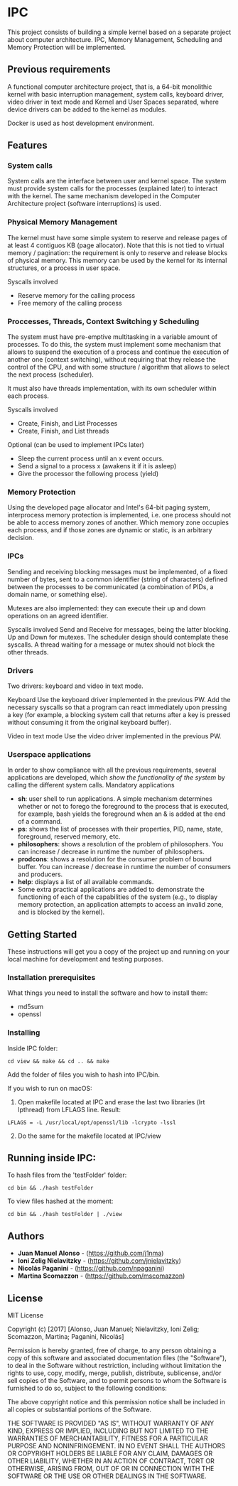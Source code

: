 # IPC 

This project consists of building a simple kernel based on a separate project about computer architecture. IPC,   Memory Management, Scheduling and Memory Protection will be implemented.

## Previous requirements

A functional computer architecture project, that is, a 64-bit monolithic kernel with basic interruption management, system calls, keyboard driver, video driver in text mode and Kernel and User Spaces separated, where device drivers can be added to the kernel as modules.

Docker is used as host development environment.

## Features

### System calls

System calls are the interface between user and kernel space. The system must provide system calls for the processes (explained later) to interact with the kernel. The same mechanism developed in the Computer Architecture project (software interruptions) is used.

### Physical Memory Management

The kernel must have some simple system to reserve and release pages of at least 4 contiguos KB (page allocator). Note that this is not tied to virtual memory / pagination: the requirement is only to reserve and release blocks of physical memory. This memory can be used by the kernel for its internal structures, or a process in user space.

Syscalls involved
- Reserve memory for the calling process
- Free memory of the calling process

### Proccesses, Threads, Context Switching y Scheduling

The system must have pre-emptive multitasking in a variable amount of processes. To do this, the system must implement some mechanism that allows to suspend the execution of a process and continue the execution of another one (context switching), without requiring that they release the control of the CPU, and with some structure / algorithm that allows to select the next process (scheduler).

It must also have threads implementation, with its own scheduler within each process.

Syscalls involved
- Create, Finish, and List Processes
- Create, Finish, and List threads

Optional (can be used to implement IPCs later)
- Sleep the current process until an x event occurs.
- Send a signal to a process x (awakens it if it is asleep)
- Give the processor the following process (yield)

### Memory Protection

Using the developed page allocator and Intel's 64-bit paging system, interprocess memory protection is implemented, i.e. one process should not be able to access memory zones of another. Which memory zone occupies each process, and if those zones are dynamic or static, is an arbitrary decision.

### IPCs

Sending and receiving blocking messages must be implemented, of a fixed number of bytes, sent to a common identifier (string of characters) defined between the processes to be communicated (a combination of PIDs, a domain name, or something else).

Mutexes are also implemented: they can execute their up and down operations on an agreed identifier.

Syscalls involved
Send and Receive for messages, being the latter blocking. Up and Down for mutexes. The scheduler design should contemplate these syscalls. A thread waiting for a message or mutex should not block the other threads.

### Drivers

Two drivers: keyboard and video in text mode.

Keyboard
Use the keyboard driver implemented in the previous PW. Add the necessary syscalls so that a program can react immediately upon pressing a key (for example, a blocking system call that returns after a key is pressed without consuming it from the original keyboard buffer).

Video in text mode
Use the video driver implemented in the previous PW.

### Userspace applications

In order to show compliance with all the previous requirements, several applications are developed, which *show the functionality of the system* by calling the different system calls.
Mandatory applications
- **sh**: user shell to run applications. A simple mechanism determines whether or not to forego the foreground to the process that is executed, for example, bash yields the foreground when an & is added at the end of a command.
- **ps**: shows the list of processes with their properties, PID, name, state, foreground, reserved memory, etc.
- **philosophers**: shows a resolution of the problem of philosophers. You can increase / decrease in runtime the number of philosophers.
- **prodcons**: shows a resolution for the consumer problem of bound buffer. You can increase / decrease in runtime the number of consumers and producers.
- **help**: displays a list of all available commands.
- Some extra practical applications are added to demonstrate the functioning of each of the capabilities of the system (e.g., to display memory protection, an application attempts to access an invalid zone, and is blocked by the kernel).

## Getting Started

These instructions will get you a copy of the project up and running on your local machine for development and testing purposes.

### Installation prerequisites

What things you need to install the software and how to install them:

* md5sum
* openssl


### Installing

Inside IPC folder:

```
cd view && make && cd .. && make
```

Add the folder of files you wish to hash into IPC/bin.

If you wish to run on macOS:

1) Open makefile located at IPC and erase the last two libraries (lrt lpthread) from LFLAGS line. Result:
```
LFLAGS = -L /usr/local/opt/openssl/lib -lcrypto -lssl
```
2) Do the same for the makefile located at IPC/view

## Running inside IPC:

To hash files from the 'testFolder' folder:
```
cd bin && ./hash testFolder
```

To view files hashed at the moment:
```
cd bin && ./hash testFolder | ./view
```

## Authors

* **Juan Manuel Alonso** - (https://github.com/j1nma)
* **Ioni Zelig Nielavitzky** - (https://github.com/jnielavitzky)
* **Nicolás Paganini** - (https://github.com/npaganini)
* **Martina Scomazzon** - (https://github.com/mscomazzon)

## License

MIT License

Copyright (c) [2017] [Alonso, Juan Manuel; Nielavitzky, Ioni Zelig; Scomazzon, Martina; Paganini, Nicolás]

Permission is hereby granted, free of charge, to any person obtaining a copy
of this software and associated documentation files (the "Software"), to deal
in the Software without restriction, including without limitation the rights
to use, copy, modify, merge, publish, distribute, sublicense, and/or sell
copies of the Software, and to permit persons to whom the Software is
furnished to do so, subject to the following conditions:

The above copyright notice and this permission notice shall be included in all
copies or substantial portions of the Software.

THE SOFTWARE IS PROVIDED "AS IS", WITHOUT WARRANTY OF ANY KIND, EXPRESS OR
IMPLIED, INCLUDING BUT NOT LIMITED TO THE WARRANTIES OF MERCHANTABILITY,
FITNESS FOR A PARTICULAR PURPOSE AND NONINFRINGEMENT. IN NO EVENT SHALL THE
AUTHORS OR COPYRIGHT HOLDERS BE LIABLE FOR ANY CLAIM, DAMAGES OR OTHER
LIABILITY, WHETHER IN AN ACTION OF CONTRACT, TORT OR OTHERWISE, ARISING FROM,
OUT OF OR IN CONNECTION WITH THE SOFTWARE OR THE USE OR OTHER DEALINGS IN THE
SOFTWARE.
